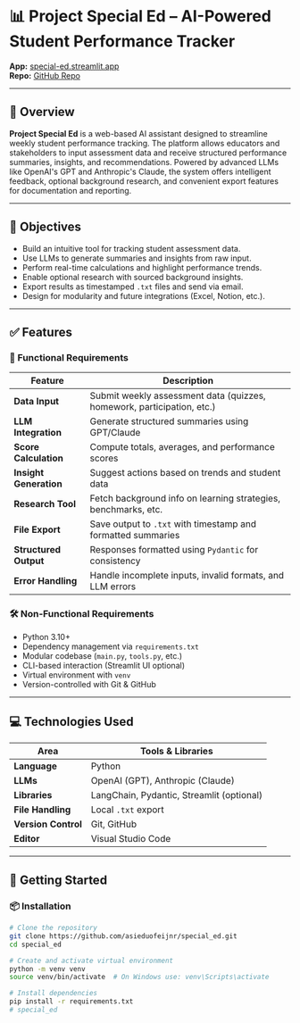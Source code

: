 # 📊 Project Special Ed – AI-Powered Student Performance Tracker

**App:** [special-ed.streamlit.app](https://specialed-v1.streamlit.app/)  
**Repo:** [GitHub Repo](https://github.com/data-detectiv/special_ed)

---

## 🧠 Overview

**Project Special Ed** is a web-based AI assistant designed to streamline weekly student performance tracking. The platform allows educators and stakeholders to input assessment data and receive structured performance summaries, insights, and recommendations. Powered by advanced LLMs like OpenAI's GPT and Anthropic's Claude, the system offers intelligent feedback, optional background research, and convenient export features for documentation and reporting.

---

## 🎯 Objectives

- Build an intuitive tool for tracking student assessment data.
- Use LLMs to generate summaries and insights from raw input.
- Perform real-time calculations and highlight performance trends.
- Enable optional research with sourced background insights.
- Export results as timestamped `.txt` files and send via email.
- Design for modularity and future integrations (Excel, Notion, etc.).

---

## ✅ Features

### 🔧 Functional Requirements

| Feature            | Description                                                                 |
|--------------------|-----------------------------------------------------------------------------|
| **Data Input**     | Submit weekly assessment data (quizzes, homework, participation, etc.)     |
| **LLM Integration**| Generate structured summaries using GPT/Claude                              |
| **Score Calculation** | Compute totals, averages, and performance scores                        |
| **Insight Generation** | Suggest actions based on trends and student data                     |
| **Research Tool**  | Fetch background info on learning strategies, benchmarks, etc.              |
| **File Export**    | Save output to `.txt` with timestamp and formatted summaries                |
| **Structured Output** | Responses formatted using `Pydantic` for consistency                    |
| **Error Handling** | Handle incomplete inputs, invalid formats, and LLM errors                   |

### 🛠️ Non-Functional Requirements

- Python 3.10+
- Dependency management via `requirements.txt`
- Modular codebase (`main.py`, `tools.py`, etc.)
- CLI-based interaction (Streamlit UI optional)
- Virtual environment with `venv`
- Version-controlled with Git & GitHub

---

## 💻 Technologies Used

| Area              | Tools & Libraries                        |
|-------------------|-------------------------------------------|
| **Language**      | Python                                    |
| **LLMs**          | OpenAI (GPT), Anthropic (Claude)          |
| **Libraries**     | LangChain, Pydantic, Streamlit (optional) |
| **File Handling** | Local `.txt` export                       |
| **Version Control** | Git, GitHub                            |
| **Editor**        | Visual Studio Code                        |

---

## 🚀 Getting Started

### 📦 Installation

```bash
# Clone the repository
git clone https://github.com/asieduofeijnr/special_ed.git
cd special_ed

# Create and activate virtual environment
python -m venv venv
source venv/bin/activate  # On Windows use: venv\Scripts\activate

# Install dependencies
pip install -r requirements.txt
# special_ed
